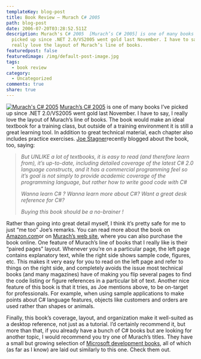 ```yaml
---
templateKey: blog-post
title: Book Review – Murach C# 2005
path: blog-post
date: 2006-07-20T03:28:52.511Z
description: Murach's C# 2005  [Murach’s C# 2005] is one of many books I’ve
  picked up since .NET 2.0/VS2005 went gold last November. I have to say, I
  really love the layout of Murach’s line of books.
featuredpost: false
featuredimage: /img/default-post-image.jpg
tags:
  - book review
category:
  - Uncategorized
comments: true
share: true
---
```

<!--StartFragment-->

[![Murach's C# 2005](<>)](http://www.amazon.com/exec/obidos/ASIN/1890774375/aspalliancecom) [Murach’s C# 2005](http://www.amazon.com/exec/obidos/ASIN/1890774375/aspalliancecom) is one of many books I’ve picked up since .NET 2.0/VS2005 went gold last November. I have to say, I really love the layout of Murach’s line of books. The book would make an ideal textbook for a training class, but outside of a training environment it is still a great learning tool. In addition to great technical material, each chapter also includes practice exercises. [Joe Stagner](http://blogs.msdn.com/joestagner/default.aspx)recently blogged about the book, too, saying:

> *But UNLIKE a lot of textbooks, it is easy to read (and therefore learn from), it’s up-to-date, including detailed coverage of the latest C# 2.0 language constructs, and it has a commercial programming feel so it’s goal is not simply to provide academic coverage of the programming language, but rather how to write good code with C#*
>
> *Wanna learn C# ? Wanna learn more about C#? Want a great desk reference for C#?*
>
>
>
> *Buying this book should be a no-brainer !*

Rather than going into great detail myself, I think it’s pretty safe for me to just “me too” Joe’s remarks. You can read more about the book on [Amazon.com](http://www.amazon.com/exec/obidos/ASIN/1890774375/aspalliancecom)or on [Murach’s web site](http://www.murach.com/books/csh5/index.htm), where you can also purchase the book online. One feature of Murach’s line of books that I really like is their “paired pages” layout. Whenever you’re on a particular page, the left page contains explanatory text, while the right side shows sample code, figures, etc. This makes it very easy for you to read on the left page and refer to things on the right side, and completely avoids the issue most technical books (and many magazines) have of making you flip several pages to find the code listing or figure references in a particular bit of text. Another nice feature of this book is that it tries, as Joe mentions above, to be on-target for professionals. For example, when using sample applications to make points about C# language features, objects like customers and orders are used rather than shapes or animals.

Finally, this book’s coverage, layout, and organization make it well-suited as a desktop reference, not just as a tutorial. I’d certainly recommend it, but more than that, if you already have a bunch of C# books but are looking for another topic, I would recommend you try one of Murach’s titles. They have a small but growing selection of [Microsoft development books](http://www.murach.com/books/vba.htm), all of which (as far as I know) are laid out similarly to this one. Check them out.

<!--EndFragment-->